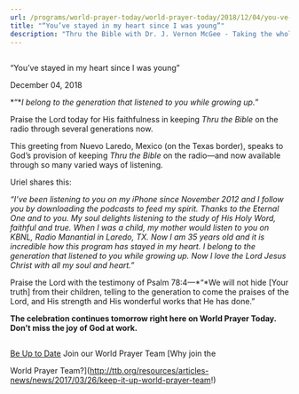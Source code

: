 ```yaml
---
url: /programs/world-prayer-today/world-prayer-today/2018/12/04/you-ve-stayed-in-my-heart-since-i-was-young
title: "“You’ve stayed in my heart since I was young”"
description: "Thru the Bible with Dr. J. Vernon McGee - Taking the whole Word to the whole world"
---
```







## 
 “You’ve stayed in my heart since I was young”


December 04, 2018




*“**I belong to the generation that listened to you while growing up.”* 


Praise the Lord today for His faithfulness in keeping *Thru the Bible* on the radio through several generations now. 


This greeting from Nuevo Laredo, Mexico (on the Texas border), speaks to God’s provision of keeping *Thru the Bible* on the radio—and now available through so many varied ways of listening. 


Uriel shares this: 


*“I’ve been listening to you on my iPhone since November 2012 and I follow you by downloading the podcasts to feed my spirit. Thanks to the Eternal One and to you. My soul delights listening to the study of His Holy Word, faithful and true. When I was a child, my mother would listen to you on KBNL, Radio Manantial in Laredo, TX. Now I am 35 years old and it is incredible how this program has stayed in my heart. I belong to the generation that listened to you while growing up. Now I love the Lord Jesus Christ with all my soul and heart.”* 


Praise the Lord with the testimony of Psalm 78:4—*“*We will not hide [Your truth] from their children, telling to the generation to come the praises of the Lord, and His strength and His wonderful works that He has done.”


**The celebration continues tomorrow right here on World Prayer Today. Don’t miss the joy of God at work.**







## 




[Be Up to Date](http://feeds.feedburner.com/WorldPrayerToday "World Prayer Today RSS Feed")
Join our World Prayer Team
[Why join the  

World Prayer Team?](http://ttb.org/resources/articles-news/news/2017/03/26/keep-it-up-world-prayer-team!)




